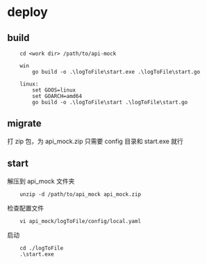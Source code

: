 # deploy

## build

```
    cd <work dir> /path/to/api-mock
    
    win
        go build -o .\logToFile\start.exe .\logToFile\start.go
    
    linux:
        set GOOS=linux
        set GOARCH=amd64
        go build -o .\logToFile\start .\logToFile\start.go

```

## migrate

打 zip 包，为 api_mock.zip
只需要 config 目录和 start.exe 就行


## start

解压到 api_mock 文件夹
```shell
    unzip -d /path/to/api_mock api_mock.zip
```


检查配置文件
```shell
    vi api_mock/logToFile/config/local.yaml
```

启动

```shell
    cd ./logToFile
    .\start.exe
```
